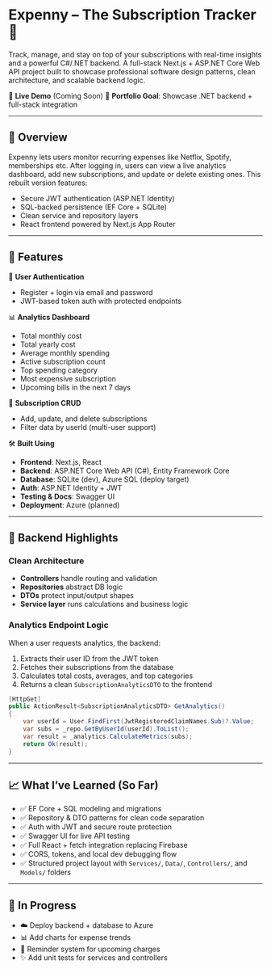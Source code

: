 # Expenny – The Subscription Tracker 💸

Track, manage, and stay on top of your subscriptions with real-time insights and a powerful C#/.NET backend.
A full-stack Next.js + ASP.NET Core Web API project built to showcase professional software design patterns, clean architecture, and scalable backend logic.

🔗 **Live Demo** (Coming Soon)
🧠 **Portfolio Goal**: Showcase .NET backend + full-stack integration

---

## 📌 Overview

Expenny lets users monitor recurring expenses like Netflix, Spotify, memberships etc. After logging in, users can view a live analytics dashboard, add new subscriptions, and update or delete existing ones. This rebuilt version features:

- Secure JWT authentication (ASP.NET Identity)
- SQL-backed persistence (EF Core + SQLite)
- Clean service and repository layers
- React frontend powered by Next.js App Router

---

## 🚀 Features

🔐 **User Authentication**
- Register + login via email and password
- JWT-based token auth with protected endpoints

📊 **Analytics Dashboard**
- Total monthly cost
- Total yearly cost
- Average monthly spending
- Active subscription count
- Top spending category
- Most expensive subscription
- Upcoming bills in the next 7 days

🧩 **Subscription CRUD**
- Add, update, and delete subscriptions
- Filter data by userId (multi-user support)

🛠️ **Built Using**
- **Frontend**: Next.js, React
- **Backend**: ASP.NET Core Web API (C#), Entity Framework Core
- **Database**: SQLite (dev), Azure SQL (deploy target)
- **Auth**: ASP.NET Identity + JWT
- **Testing & Docs**: Swagger UI
- **Deployment**: Azure (planned)

---

## 🧠 Backend Highlights

### Clean Architecture

- **Controllers** handle routing and validation
- **Repositories** abstract DB logic
- **DTOs** protect input/output shapes
- **Service layer** runs calculations and business logic

### Analytics Endpoint Logic

When a user requests analytics, the backend:

1. Extracts their user ID from the JWT token
2. Fetches their subscriptions from the database
3. Calculates total costs, averages, and top categories
4. Returns a clean `SubscriptionAnalyticsDTO` to the frontend

```csharp
[HttpGet]
public ActionResult<SubscriptionAnalyticsDTO> GetAnalytics()
{
    var userId = User.FindFirst(JwtRegisteredClaimNames.Sub)?.Value;
    var subs = _repo.GetByUserId(userId).ToList();
    var result = _analytics.CalculateMetrics(subs);
    return Ok(result);
}
```

---

## 📈 What I’ve Learned (So Far)

- ✅ EF Core + SQL modeling and migrations
- ✅ Repository & DTO patterns for clean code separation
- ✅ Auth with JWT and secure route protection
- ✅ Swagger UI for live API testing
- ✅ Full React + fetch integration replacing Firebase
- ✅ CORS, tokens, and local dev debugging flow
- ✅ Structured project layout with `Services/`, `Data/`, `Controllers/`, and `Models/` folders

---

## 🚧 In Progress

- ☁️ Deploy backend + database to Azure
- 📊 Add charts for expense trends
- 🔔 Reminder system for upcoming charges
- ✨ Add unit tests for services and controllers
